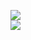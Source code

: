 [![](https://img.shields.io/badge/Made%20With-Github%20Spray-lightgrey.svg?style=for-the-badge&logo=github)](https://github.com/Annihil/github-spray#1280)  
[![](https://i.imgur.com/2DrTn0Z.gif)](https://github.com/Annihil/github-spray)